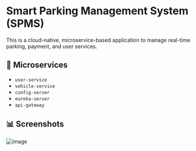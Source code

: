 # Smart Parking Management System (SPMS)

This is a cloud-native, microservice-based application to manage real-time parking, payment, and user services.

## 📁 Microservices
- `user-service`
- `vehicle-service`
- `config-server`
- `eureka-server`
- `api-gateway`


## 📊 Screenshots
![image](https://github.com/user-attachments/assets/d9559b5e-8fe7-4ab7-99a2-54843bef9a43)



